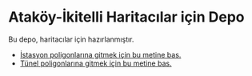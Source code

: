 # Ataköy-İkitelli Haritacılar için Depo

Bu depo, haritacılar için hazırlanmıştır.

- [İstasyon poligonlarına gitmek için bu metine bas.](https://github.com/Neodevils/harita/tree/istasyon-koordinatları)
- [Tünel poligonlarına gitmek için bu metine bas.](https://github.com/Neodevils/harita/tree/tünel-poligonları)
